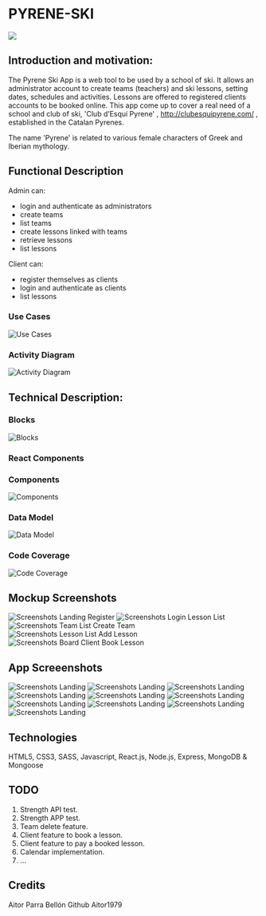# PYRENE-SKI 


![](images/skiordie.gif)

## Introduction and motivation:

The Pyrene Ski App is a web tool to be used by a school of ski. It allows an administrator account to create teams (teachers) and ski lessons, setting dates, schedules and activities. Lessons are offered to registered clients accounts to be booked online. This app come up to cover a real need of a school and club of ski, 'Club d’Esquí Pyrene' , http://clubesquipyrene.com/ , established in the Catalan Pyrenes. 

The name 'Pyrene' is related to various female characters of Greek and Iberian mythology.


## Functional Description

Admin can: 

- login and authenticate as administrators
- create teams
- list teams
- create lessons linked with teams
- retrieve lessons
- list lessons

Client can:

- register themselves as clients
- login and authenticate as clients
- list lessons


### Use Cases

![Use Cases](images/ps-usecases.png)

### Activity Diagram

![Activity Diagram](images/ps-activity-diagram.png)


## Technical Description:

### Blocks

![Blocks](images/ps-block-diagram.png)

### React Components


### Components

![Components](images/ps-components-diagram.png)

### Data Model

![Data Model](images/ps-data-model.png)

### Code Coverage

![Code Coverage](images/api_test_coverage.png)

## Mockup Screenshots

![Screenshots Landing Register ](images/ps_mu_landing_register.png)
![Screenshots Login Lesson List](images/ps_mu_login_boardadmin.png)
![Screenshots Team List Create Team](images/ps_mu_teamlist_createteam.png)
![Screenshots Lesson List Add Lesson](images/ps_mu_addlesson_lessonlist.png)
![Screenshots Board Client Book Lesson](images/ps_mu_boardclient_booklesson.png)

## App Screeenshots

![Screenshots Landing ](images/ps_ss_landing.png)
![Screenshots Landing ](images/ps_ss_login.png)
![Screenshots Landing ](images/ps_ss_register.png)
![Screenshots Landing ](images/ps_ss_boardadmin.png)
![Screenshots Landing ](images/ps_ss_teamlist.png)
![Screenshots Landing ](images/ps_ss_createteam.png)
![Screenshots Landing ](images/ps_ss_lessonlist.png)
![Screenshots Landing ](images/ps_ss_addlesson.png)
![Screenshots Landing ](images/ps_ss_boardclient.png)
![Screenshots Landing ](images/ps_ss_booklessonlist.png)

## Technologies

HTML5, CSS3, SASS, Javascript, React.js, Node.js, Express, MongoDB & Mongoose


## TODO

01. Strength API test.
02. Strength APP test.
03. Team delete feature.
04. Client feature to book a lesson.
05. Client feature to pay a booked lesson. 
06. Calendar implementation.
07. ...

## Credits

Aitor Parra Bellón
Github Aitor1979